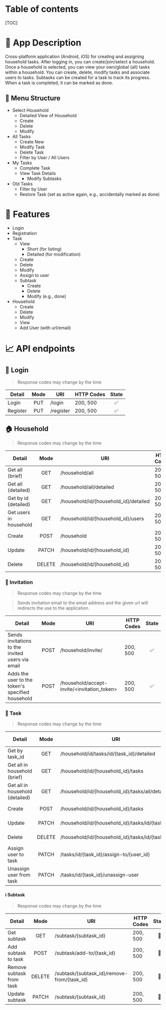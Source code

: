 # Table of contents
[TOC]

# :page_facing_up: App Description
Cross-platform application (Android, iOS) for creating and assigning household tasks. After logging in, you can create/join/select a household. Once a household is selected, you can view your own/global (all) tasks within a household. You can create, delete, modify tasks and associate users to tasks. Subtasks can be created for a task to track its progress. When a task is completed, it can be marked as done.

## :open_file_folder: Menu Structure
- Select Household
  - Detailed View of Household
  - Create
  - Delete
  - Modify
- All Tasks
  - Create New
  - Modify Task
  - Delete Task
  - Filter by User / All Users
- My Tasks
  - Complete Task
  - View Task Details
    - Modify Subtasks
- Old Tasks
  - Filter by User
  - Restore Task (set as active again, e.g., accidentally marked as done)

# :pushpin: Features
- Login
- Registration
- Task
  - View
    - Short (for listing)
    - Detailed (for modification)
  - Create
  - Delete
  - Modify
  - Assign to user
  - Subtask
    - Create
    - Delete
    - Modify (e.g., done)
- Household
  - Create
  - Delete
  - Modify
  - View
  - Add User (with url/email)

# :chart_with_upwards_trend: API endpoints

## :door: Login
> Response codes may change by the time

| Detail          | Mode | URI        | HTTP Codes  | State |
|-----------------|:----:|------------|-------------|:-----:|
| Login           | PUT  | /login     | 200, 500    | :white_check_mark:
| Register        | PUT  | /register  | 200, 500    | :white_check_mark:

## :house: Household
> Response codes may change by the time

| Detail                     | Mode  | URI                              | HTTP Codes  | State |
|----------------------------|:-------:|----------------------------------|-------------|:----------:|
| Get all (brief)            | GET   | /household/all                       | 200, 500    | :white_check_mark: |
| Get all (detailed)         | GET   | /household/all/detailed              | 200, 500    | :white_check_mark: |
| Get by id (detailed)       | GET   | /household/id/{household_id}/detailed        | 200, 500    | :white_check_mark: |
| Get users in household     | GET   | /household/id/{household_id}/users        | 200, 500    | :white_check_mark: |
| Create                     | POST  | /household                       | 200, 500    | :white_check_mark: |
| Update                     | PATCH | /household/id/{household_id}        | 200, 500    | :white_check_mark: |
| Delete                     | DELETE| /household/id/{household_id}        | 200, 500    | :white_check_mark: |

### :love_letter: Invitation
> Response codes may change by the time

> Sends invitation email to the email address and the given url will redirects the use to the application.

| Detail                                | Mode  | URI                                    | HTTP Codes  | State |
|----------------------------|:-------:|----------------------------------|-------------|:----------:|
Sends invitations to the invited users via email | POST | /household/invite/ | 200, 500 | :white_check_mark:
Adds the user to the token's specified household | POST | /household/accept-invite/<invitation_token> | 200, 500 | :white_check_mark:

### :date: Task
> Response codes may change by the time

| Detail                                | Mode  | URI                                    | HTTP Codes  | State |
|---------------------------------------|:-------:|----------------------------------------|-------------|:----:|
| Get by task_id                        | GET   | /household/id/tasks/id/{task_id}/detailed  | 200, 500    | :white_check_mark:
| Get all in household (brief)          | GET   | /household/id/{household_id}/tasks         | 200, 500    | :white_check_mark:
| Get all in household (detailed)       | GET   | /household/id/{household_id}/tasks/all/detailed| 200, 500    | :white_check_mark:
| Create                                | POST  | /household/id/{household_id}/tasks         | 200, 500    | :white_check_mark:
| Update                                | PATCH | /household/id/{household_id}/tasks/id/{task_id}| 200, 500    | :white_check_mark:
| Delete                                | DELETE| /household/id/{household_id}/tasks/id/{task_id}| 200, 500    | :white_check_mark:
| Assign user to task                   | PATCH | /tasks/id/{task_id}/assign-to/{user_id}| 200, 500    | :white_check_mark:
| Unassign user from task               | PATCH | /tasks/id/{task_id}/unassign-user         | 200, 500    | :white_check_mark:

#### :information_source: Subtask
> Response codes may change by the time

| Detail                                | Mode  | URI                                    | HTTP Codes  | State |
|---------------------------------------|:-------:|----------------------------------------|-------------|:----:|
| Get subtask                           | GET   | /subtask/{subtask_id}                       | 200, 500    | :construction:
| Add subtask to task                   | POST  | /subtask/add-to/{task_id}                                 | 200, 500    | :construction:
| Remove subtask from task              | DELETE| /subtask/{subtask_id}/remove-from/{task_id}                       | 200, 500    | :construction:
| Update subtask                        | PATCH | /subtask/{subtask_id}                       | 200, 500    | :construction: